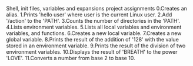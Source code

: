 Shell, init files, variables and expansions project assignments
0.Creates an alias.
1.Prints 'hello user' where user is the current Linux user.
2.Add '/action' to the 'PATH'.
3.Counts the number of directories in the 'PATH'.
4.Lists environment variables.
5.Lists all local variables and environment variables, and functions.
6.Creates a new local variable.
7.Creates a new global variable.
8.Prints the result of the addition of '128' with the value stored in an environment variable.
9.Prints the result of the division of two environment variables.
10.Displays the result of 'BREATH' to the power 'LOVE'.
11.Converts a number from base 2 to base 10.
